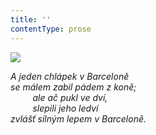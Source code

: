 ```yaml
---
title: ''
contentType: prose
---
```


<section>

![](../Images/011.jpg)

_A jeden chlápek v Barceloně  
se málem zabil pádem z koně;  
         ale ač pukl ve dví,  
         slepili jeho ledví  
zvlášť silným lepem v Barceloně._

</section>
